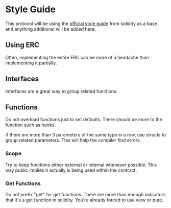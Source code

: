 # Style Guide

This protocol will be using the [official style guide](https://docs.soliditylang.org/en/v0.8.28/style-guide.html#) 
from solidity as a base and anything additional will be added here.

## Using ERC

Often, implementing the entire ERC can be more of a headache than implementing it partially.

## Interfaces

Interfaces are a great way to group related functions.

## Functions

Do not overload functions just to set defaults. There should be more to the function such as hooks.

If there are more than 3 parameters of the same type in a row, use structs to group related parameters.
This will help the compiler find errors.

### Scope
Try to keep functions either external or internal whenever possible. This way public implies it actually
is being used within the contract.


### Get Functions

Do not prefix "get" for get functions. There are more than enough indicators that it's a get function
in solidity. You're already forced to use view or pure.